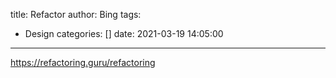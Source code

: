 title: Refactor
author: Bing
tags:
  - Design
categories: []
date: 2021-03-19 14:05:00
---

https://refactoring.guru/refactoring